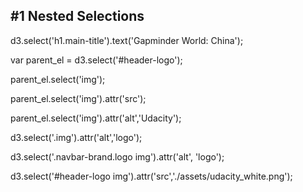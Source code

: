 #1 Nested Selections
--------------------
d3.select('h1.main-title').text('Gapminder World: China');

var parent_el = d3.select('#header-logo');

parent_el.select('img');

parent_el.select('img').attr('src');

parent_el.select('img').attr('alt','Udacity');

d3.select('.img').attr('alt','logo');

d3.select('.navbar-brand.logo img').attr('alt', 'logo');

d3.select('#header-logo img').attr('src','./assets/udacity_white.png');


